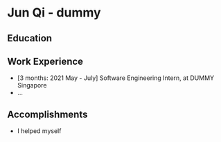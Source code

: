 # Jun Qi - dummy

## Education

## Work Experience

* [3 months: 2021 May - July] Software Engineering Intern, at DUMMY Singapore
* ...

## Accomplishments

* I helped myself